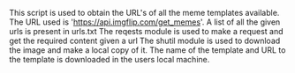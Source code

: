 This script is used to obtain the URL's of all the meme templates available.
The URL used is 'https://api.imgflip.com/get_memes'.
A list of all the given urls is present in urls.txt
The reqests module is used to make a request and get the required content given a url
The shutil module is used to download the image and make a local copy of it.
The name of the template and URL to the template is downloaded in the users local machine.
